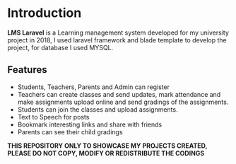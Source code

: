 Introduction
============

**LMS Laravel** is a Learning management system developed for my university project in 2018, I used laravel framework and blade template to develop the project, for database I used MYSQL.

## Features
- Students, Teachers, Parents and Admin can register
- Teachers can create classes and send updates, mark attendance and make assignments upload online and send gradings of the assignments.
- Students can join the classes and upload assignments.
- Text to Speech for posts
- Bookmark interesting links and share with friends
- Parents can see their child gradings

**THIS REPOSITORY ONLY TO SHOWCASE MY PROJECTS CREATED, PLEASE DO NOT COPY, MODIFY OR REDISTRIBUTE THE CODINGS**
